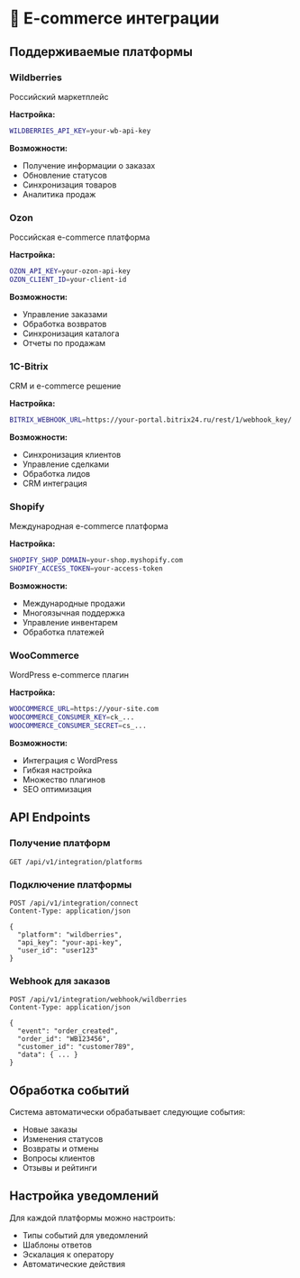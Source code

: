 # 🛒 E-commerce интеграции

## Поддерживаемые платформы

### Wildberries
Российский маркетплейс

**Настройка:**
```bash
WILDBERRIES_API_KEY=your-wb-api-key
```

**Возможности:**
- Получение информации о заказах
- Обновление статусов
- Синхронизация товаров
- Аналитика продаж

### Ozon
Российская e-commerce платформа

**Настройка:**
```bash
OZON_API_KEY=your-ozon-api-key
OZON_CLIENT_ID=your-client-id
```

**Возможности:**
- Управление заказами
- Обработка возвратов
- Синхронизация каталога
- Отчеты по продажам

### 1C-Bitrix
CRM и e-commerce решение

**Настройка:**
```bash
BITRIX_WEBHOOK_URL=https://your-portal.bitrix24.ru/rest/1/webhook_key/
```

**Возможности:**
- Синхронизация клиентов
- Управление сделками
- Обработка лидов
- CRM интеграция

### Shopify
Международная e-commerce платформа

**Настройка:**
```bash
SHOPIFY_SHOP_DOMAIN=your-shop.myshopify.com
SHOPIFY_ACCESS_TOKEN=your-access-token
```

**Возможности:**
- Международные продажи
- Многоязычная поддержка
- Управление инвентарем
- Обработка платежей

### WooCommerce
WordPress e-commerce плагин

**Настройка:**
```bash
WOOCOMMERCE_URL=https://your-site.com
WOOCOMMERCE_CONSUMER_KEY=ck_...
WOOCOMMERCE_CONSUMER_SECRET=cs_...
```

**Возможности:**
- Интеграция с WordPress
- Гибкая настройка
- Множество плагинов
- SEO оптимизация

## API Endpoints

### Получение платформ
```http
GET /api/v1/integration/platforms
```

### Подключение платформы
```http
POST /api/v1/integration/connect
Content-Type: application/json

{
  "platform": "wildberries",
  "api_key": "your-api-key",
  "user_id": "user123"
}
```

### Webhook для заказов
```http
POST /api/v1/integration/webhook/wildberries
Content-Type: application/json

{
  "event": "order_created",
  "order_id": "WB123456",
  "customer_id": "customer789",
  "data": { ... }
}
```

## Обработка событий

Система автоматически обрабатывает следующие события:
- Новые заказы
- Изменения статусов
- Возвраты и отмены
- Вопросы клиентов
- Отзывы и рейтинги

## Настройка уведомлений

Для каждой платформы можно настроить:
- Типы событий для уведомлений
- Шаблоны ответов
- Эскалация к оператору
- Автоматические действия